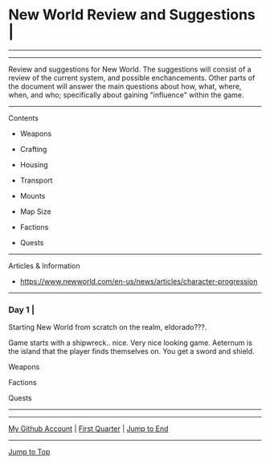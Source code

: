 <div id="top-of-doc"></div>

# New World Review and Suggestions |


***
***

Review and suggestions for New World. The suggestions will consist of a review of the current system, and possible enchancements. Other parts of the document will answer the main questions about how, what, where, when, and who; specifically about gaining "influence" within the game.

***
Contents

- Weapons

- Crafting

- Housing

- Transport

- Mounts

- Map Size

- Factions

- Quests

***
Articles & Information

- https://www.newworld.com/en-us/news/articles/character-progression

***

### Day 1 |

Starting New World from scratch on the realm, eldorado???. 

Game starts with a shipwreck.. nice. Very nice looking game. Aeternum is the island that the player finds themselves on. You get a sword and shield.


Weapons



Factions



Quests


***

***


[My Github Account](https://github.com/popados) | [First Quarter](#Progress-Track-Mar/quarter-info) | [Jump to End](#end-of-doc)

***



<div id="end-of-doc"></div>

[Jump to Top](#top-of-doc)
